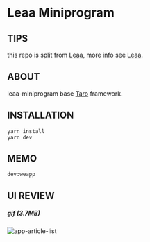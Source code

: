 # Leaa Miniprogram

## **TIPS**

this repo is split from [Leaa](https://github.com/SolidZORO/leaa), more info see [Leaa](https://github.com/SolidZORO/leaa).

## **ABOUT**

leaa-miniprogram base [Taro](https://nervjs.github.io/taro/) framework.

## **INSTALLATION**

```shell script
yarn install
yarn dev
```

## **MEMO**

`dev:weapp`

## **UI REVIEW**

##### gif (3.7MB)

![app-article-list](https://raw.githubusercontent.com/SolidZORO/leaa/master/designs/ui/leaa-app-and-mini-program.gif)
